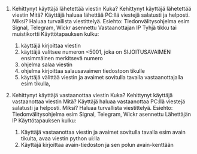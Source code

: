 1. Kehittynyt käyttäjä lähetettää viestin
Kuka?
	Kehittynyt käyttäjä lähetettää viestin
Mitä?
	Käyttäjä haluaa lähettää PC:llä viestejä salatusti ja helposti.
Miksi?
	Haluaa turvallista viestittelyä.
Esiehto:
	Tiedonvälitysohjelma esim Signal, Telegram, Wickr asennettu
	Vastaanottajan IP
	Tyhjä tikku tai muistikortti
Käyttötapauksen kulku:
	1. käyttäjä kirjoittaa viestin
	2. käyttäjä valitsee numeron <5001, joka on SIJOITUSAVAIMEN ensimmäinen merkitsevä numero
	3. ohjelma salaa viestin
	4. ohjelma kirjoittaa salausavaimen tiedostoon tikulle
	5. käyttäjä välittää viestin ja avaimet sovitulla tavalla vastaanottajalla esim tikulla, 
	

2.  Kehittynyt käyttäjä vastaanottaa viestin
Kuka?
	Kehittynyt käyttäjä vastaanottaa viestin
Mitä?
	Käyttäjä haluaa vastaanottaa PC:llä viestejä salatusti ja helposti.
Miksi?
	Haluaa turvallista viestittelyä.
Esiehto:
	Tiedonvälitysohjelma esim Signal, Telegram, Wickr asennettu
   	Lähettäjän IP
Käyttötapauksen kulku:
	1. Käyttäjä vastaanottaa viestin ja avaimet sovitulla tavalla esim avain tikulta, avaa viestin python ui:lla
 	2. Käyttäjä kirjoittaa avain-tiedoston ja sen polun avain-kenttään
  	   
